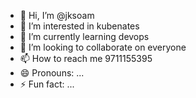 - 👋 Hi, I’m @jksoam
- 👀 I’m interested in kubenates
- 🌱 I’m currently learning devops
- 💞️ I’m looking to collaborate on everyone
- 📫 How to reach me 9711155395
- 😄 Pronouns: ...
- ⚡ Fun fact: ...

<!---
jksoam/jksoam is a ✨ special ✨ repository because its `README.md` (this file) appears on your GitHub profile.
You can click the Preview link to take a look at your changes.
--->
